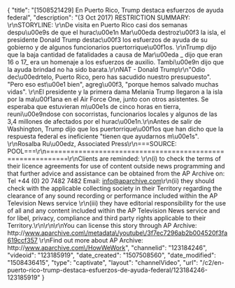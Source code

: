 {
    "title": "[1508521429] En Puerto Rico, Trump destaca esfuerzos de ayuda federal",
    "description": "(3 Oct 2017) RESTRICTION SUMMARY: \r\nSTORYLINE: \r\nDe visita en Puerto Rico casi dos semanas despu\u00e9s de que el hurac\u00e1n Mar\u00eda destroz\u00f3 la isla, el presidente Donald Trump destac\u00f3 los esfuerzos de ayuda de su gobierno y de algunos funcionarios puertorrique\u00f1os. \r\nTrump dijo que la baja cantidad de fatalidades a causa de Mar\u00eda _ dijo que eran 16 o 17_ era un homenaje a los esfuerzos de auxilio. Tambi\u00e9n dijo que la ayuda brindad no ha sido barata.\r\nNAT - Donald Trump\r\n\"Odio dec\u00edrtelo, Puerto Rico, pero has sacudido nuestro presupuesto\". \"Pero eso est\u00e1 bien\", agreg\u00f3, \"porque hemos salvado muchas vidas\". \r\nEl presidente y la primera dama Melania Trump llegaron a la isla por la ma\u00f1ana en el Air Force One, junto con otros asistentes. Se esperaba que estuvieran m\u00e1s de cinco horas en tierra, reuni\u00e9ndose con socorristas, funcionarios locales y algunos de las 3,4 millones de afectados por el hurac\u00e1n.\r\nAntes de salir de Washington, Trump dijo que los puertorrique\u00f1os que han dicho que la respuesta federal es ineficiente \"tienen que ayudarnos m\u00e1s\". \r\nRosalba Ru\u00edz, Associated Press\r\n===SOURCE: POOL===\r\n===========================================================\r\nClients are reminded: \r\n(i) to check the terms of their licence agreements for use of content outside news programming and that further advice and assistance can be obtained from the AP Archive on: Tel +44 (0) 20 7482 7482 Email: info@aparchive.com\r\n(ii) they should check with the applicable collecting society in their Territory regarding the clearance of any sound recording or performance included within the AP Television News service \r\n(iii) they have editorial responsibility for the use of all and any content included within the AP Television News service and for libel, privacy, compliance and third party rights applicable to their Territory.\r\n\r\n\r\nYou can license this story through AP Archive: http:\/\/www.aparchive.com\/metadata\/youtube\/3f7ec7296ab2b004520f3fa619ccf357 \r\nFind out more about AP Archive: http:\/\/www.aparchive.com\/HowWeWork",
    "channelid": "123184246",
    "videoid": "123185919",
    "date_created": "1507508560",
    "date_modified": "1508436415",
    "type": "captivate",
    "layout": "channelVideo",
    "url": "\/c2\/en-puerto-rico-trump-destaca-esfuerzos-de-ayuda-federal\/123184246-123185919"
}